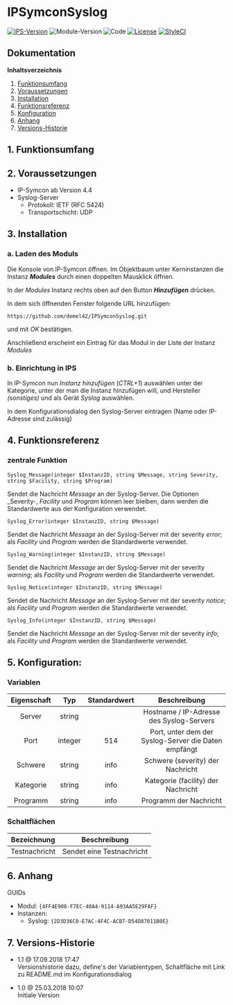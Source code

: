 # IPSymconSyslog

[![IPS-Version](https://img.shields.io/badge/Symcon_Version-4.4+-red.svg)](https://www.symcon.de/service/dokumentation/entwicklerbereich/sdk-tools/sdk-php/)
![Module-Version](https://img.shields.io/badge/Modul_Version-1.1-blue.svg)
![Code](https://img.shields.io/badge/Code-PHP-blue.svg)
[![License](https://img.shields.io/badge/License-CC%20BY--NC--SA%204.0-green.svg)](https://creativecommons.org/licenses/by-nc-sa/4.0/)
[![StyleCI](https://github.styleci.io/repos/126683101/shield?branch=master)](https://github.styleci.io/repos/126683101)

## Dokumentation

**Inhaltsverzeichnis**

1. [Funktionsumfang](#1-funktionsumfang)
2. [Voraussetzungen](#2-voraussetzungen)
3. [Installation](#3-installation)
4. [Funktionsreferenz](#4-funktionsreferenz)
5. [Konfiguration](#5-konfiguration)
6. [Anhang](#6-anhang)
7. [Versions-Historie](#7-versions-historie)

## 1. Funktionsumfang

## 2. Voraussetzungen

 - IP-Symcon ab Version 4.4
 - Syslog-Server
   - Protokoll: IETF (RFC 5424)
   - Transportschicht: UDP

## 3. Installation

### a. Laden des Moduls

Die Konsole von IP-Symcon öffnen. Im Objektbaum unter Kerninstanzen die Instanz __*Modules*__ durch einen doppelten Mausklick öffnen.

In der _Modules_ Instanz rechts oben auf den Button __*Hinzufügen*__ drücken.

In dem sich öffnenden Fenster folgende URL hinzufügen:

`https://github.com/demel42/IPSymconSyslog.git`

und mit _OK_ bestätigen.

Anschließend erscheint ein Eintrag für das Modul in der Liste der Instanz _Modules_

### b. Einrichtung in IPS

In IP-Symcon nun _Instanz hinzufügen_ (_CTRL+1_) auswählen unter der Kategorie, unter der man die Instanz hinzufügen will, und Hersteller _(sonstiges)_ und als Gerät _Syslog_ auswählen.

In dem Konfigurationsdialog den Syslog-Server eintragen (Name oder IP-Adresse sind zulässig)

## 4. Funktionsreferenz

### zentrale Funktion

`Syslog_Message(integer $InstanzID, string $Message, string Severity, string $Facility, string $Program)`

Sendet die Nachricht _Message_ an der Syslog-Server. Die Optionen _Severity-, _Facility_ und _Program_ können leer bleiben, dann werden die Standardwerte aus der Konfiguration verwendet.

`Syslog_Error(integer $InstanzID, string $Message)`

Sendet die Nachricht _Message_ an der Syslog-Server mit der severity _error_; als _Facility_ und _Program_ werden die Standardwerte verwendet.

`Syslog_Warning(integer $InstanzID, string $Message)`

Sendet die Nachricht _Message_ an der Syslog-Server mit der severity _warning_; als _Facility_ und _Program_ werden die Standardwerte verwendet.

`Syslog_Notice(integer $InstanzID, string $Message)`

Sendet die Nachricht _Message_ an der Syslog-Server mit der severity _notice_; als _Facility_ und _Program_ werden die Standardwerte verwendet.

`Syslog_Info(integer $InstanzID, string $Message)`

Sendet die Nachricht _Message_ an der Syslog-Server mit der severity _info_; als _Facility_ und _Program_ werden die Standardwerte verwendet.

## 5. Konfiguration:

### Variablen

| Eigenschaft               | Typ      | Standardwert | Beschreibung |
| :-----------------------: | :-----:  | :----------: | :----------------------------------------------------------------------------------------------------------: |
| Server                    | string   |              | Hostname / IP-Adresse des Syslog-Servers |
| Port                      | integer  | 514          | Port, unter dem der Syslog-Server die Daten empfängt |
| Schwere                   | string   | info         | Schwere (severity) der Nachricht |
| Kategorie                 | string   | info         | Kategorie (facility) der Nachricht |
| Programm                  | string   | info         | Programm der Nachricht |

### Schaltflächen

| Bezeichnung                  | Beschreibung |
| :--------------------------: | :------------------------------------------------: |
| Testnachricht                | Sendet eine Testnachricht |

## 6. Anhang

GUIDs

- Modul: `{4FF4E908-F7EC-40A4-9114-A93AA5E29FAF}`
- Instanzen:
  - Syslog: `{2D3D36C0-E7AC-4F4C-ACB7-D54D87011B0E}`

## 7. Versions-Historie

- 1.1 @ 17.09.2018 17:47<br>
  Versionshistorie dazu,
  define's der Variablentypen,
  Schaltfläche mit Link zu README.md im Konfigurationsdialog

- 1.0 @ 25.03.2018 10:07<br>
  Initiale Version
